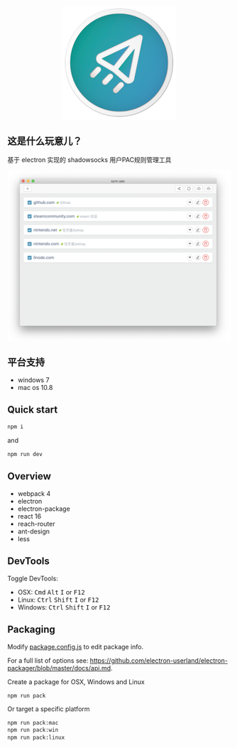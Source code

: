 <div align="center">
  <img src="./assets/app-icon/app-icon@256.png"/>
</div>

## 这是什么玩意儿？

基于 electron 实现的 shadowsocks 用户PAC规则管理工具

![gui](/static/image/gui.png)

## 平台支持

- windows 7
- mac os 10.8

## Quick start

```bash
npm i
```

and

```bash
npm run dev
```

## Overview

- webpack 4
- electron
- electron-package
- react 16
- reach-router
- ant-design
- less

## DevTools

Toggle DevTools:

* OSX: <kbd>Cmd</kbd> <kbd>Alt</kbd> <kbd>I</kbd> or <kbd>F12</kbd>
* Linux: <kbd>Ctrl</kbd> <kbd>Shift</kbd> <kbd>I</kbd> or <kbd>F12</kbd>
* Windows: <kbd>Ctrl</kbd> <kbd>Shift</kbd> <kbd>I</kbd> or <kbd>F12</kbd>

## Packaging

Modify [package.config.js](./config/package.config.js) to edit package info.

For a full list of options see: https://github.com/electron-userland/electron-packager/blob/master/docs/api.md.

Create a package for OSX, Windows and Linux

```
npm run pack
```

Or target a specific platform

```bash
npm run pack:mac
npm run pack:win
npm run pack:linux
```
